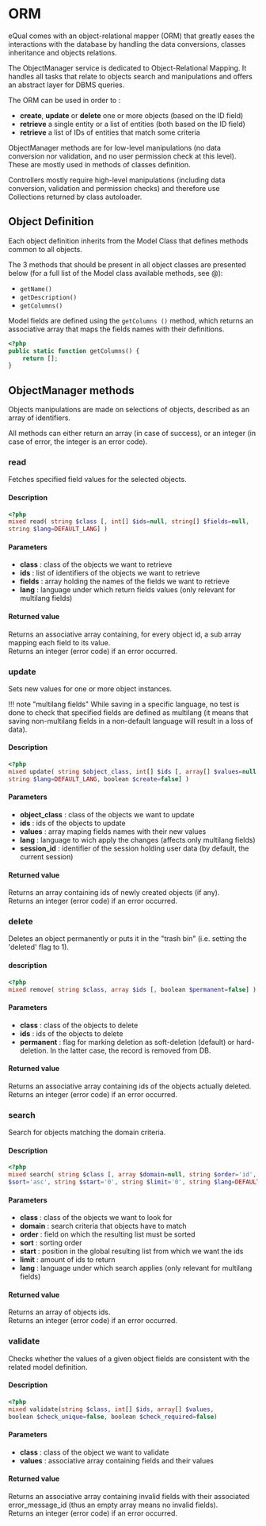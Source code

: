 # ORM

eQual comes with an object-relational mapper (ORM) that greatly eases the interactions with the database by handling the data conversions, classes inheritance and objects relations.  

The ObjectManager service is dedicated to Object-Relational Mapping. It handles all tasks that relate to objects search and manipulations and offers an abstract layer for DBMS queries.

The ORM can be used in order to :   
- **create**, **update** or **delete** one or more objects (based on the ID field)
- **retrieve** a single entity or a list of entities (both based on the ID field)
- **retrieve** a list of IDs of entities that match some criteria


ObjectManager methods are for low-level manipulations (no data conversion nor validation, and no user permission check at this level). These are mostly used in methods of classes definition.

Controllers mostly require high-level manipulations (including data conversion, validation and permission checks) and therefore use Collections returned by class autoloader. 

## Object Definition

Each object definition inherits from the Model Class that defines methods common to all objects. 

The 3 methods that should be present in all object classes are presented below (for a full list of the Model class available methods, see @): 

* `getName()`
* `getDescription()`
* `getColumns()`

Model fields are defined using the `getColumns ()` method, which returns an associative array that maps the fields names with their definitions.

```php
<?php
public static function getColumns() {
	return [];
}
```

## ObjectManager methods

Objects manipulations are made on selections of objects, described as an array of identifiers.

All methods can either return an array (in case of success), or an integer (in case of error, the integer is an error code).

### read

Fetches specified field values for the selected objects.

#### Description
```php
<?php
mixed read( string $class [, int[] $ids=null, string[] $fields=null, 
string $lang=DEFAULT_LANG] )
```

#### Parameters
  * **class** : class of the objects we want to retrieve
  * **ids** : list of identifiers of the objects we want to retrieve
  * **fields** : array holding the names of the fields we want to retrieve 
  * **lang** : language under which return fields values (only relevant for multilang fields)

#### Returned value
Returns an associative array containing, for every object id, a sub array mapping each field to its value.  
Returns an integer (error code) if an error occurred.





### update

Sets new values for one or more object instances.

!!! note "multilang fields"
	While saving in a specific language, no test is done to check that specified fields are defined as multilang (it means that saving non-multilang fields in a non-default language will result in a loss of data).

#### Description

```php
<?php
mixed update( string $object_class, int[] $ids [, array[] $values=null, 
string $lang=DEFAULT_LANG, boolean $create=false] )
```

#### Parameters

  * **object_class** : class of the objects we want to update
  * **ids** : ids of the objects to update
  * **values** : array maping fields names with their new values
  * **lang** : language to wich apply the changes (affects only multilang fields)
  * **session_id** : identifier of the session holding user data (by default, the current session)

#### Returned value
Returns an array containing ids of newly created objects (if any).  
Returns an integer (error code) if an error occurred.





### delete
Deletes an object permanently or puts it in the "trash bin" (i.e. setting the 'deleted' flag to 1).

#### description
```php
<?php
mixed remove( string $class, array $ids [, boolean $permanent=false] )
```

#### Parameters

  * **class** : class of the objects to delete
  * **ids** : ids of the objects to delete
  * **permanent** : flag for marking deletion as soft-deletion (default) or hard-deletion. In the latter case, the record is removed from DB.

#### Returned value 
Returns an associative array containing ids of the objects actually deleted.  
Returns an integer (error code) if an error occurred.





### search

Search for objects matching the domain criteria.

#### Description

```php
<?php
mixed search( string $class [, array $domain=null, string $order='id', string 
$sort='asc', string $start='0', string $limit='0', string $lang=DEFAULT_LANG] )
```

#### Parameters

  * **class** : class of the objects we want to look for
  * **domain** : search criteria that objects have to match
  * **order** : field on which the resulting list must be sorted
  * **sort** : sorting order
  * **start** : position in the global resulting list from which we want the ids
  * **limit** : amount of ids to return
  * **lang** : language under which search applies (only relevant for multilang fields) 

#### Returned value

Returns an array of objects ids.  
Returns an integer (error code) if an error occurred.





### validate 

Checks whether the values of a given object fields are consistent with the related model definition.

#### Description

```php
<?php
mixed validate(string $class, int[] $ids, array[] $values, 
boolean $check_unique=false, boolean $check_required=false)
```

#### Parameters

  * **class** : class of the object we want to validate
  * **values** : associative array containing fields and their values

#### Returned value

Returns an associative array containing invalid fields with their associated error_message_id (thus an empty array means no invalid fields).  
Returns an integer (error code) if an error occurred. 